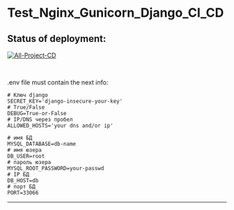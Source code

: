 # Test_Nginx_Gunicorn_Django_CI_CD

## Status of deployment:
[![All-Project-CD](https://github.com/ej-you/Test_Nginx_Gunicorn_Django_CI_CD/actions/workflows/aeza_deploy_project.yml/badge.svg)](https://github.com/ej-you/Test_Nginx_Gunicorn_Django_CI_CD/actions/workflows/aeza_deploy_project.yml)

<br>

.env file must contain the next info:

```dotenv
# Ключ django
SECRET_KEY='django-insecure-your-key'
# True/False
DEBUG=True-or-False
# IP/DNS через пробел
ALLOWED_HOSTS='your dns and/or ip'

# имя БД
MYSQL_DATABASE=db-name
# имя юзера
DB_USER=root
# пароль юзера
MYSQL_ROOT_PASSWORD=your-passwd
# IP БД
DB_HOST=db
# порт БД
PORT=33066
```

<hr>
